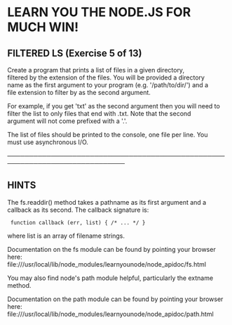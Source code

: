 # LEARN YOU THE NODE.JS FOR MUCH WIN!  

## FILTERED LS (Exercise 5 of 13)  

  Create a program that prints a list of files in a given directory,  
  filtered by the extension of the files. You will be provided a directory  
  name as the first argument to your program (e.g. '/path/to/dir/') and a  
  file extension to filter by as the second argument.  

  For example, if you get 'txt' as the second argument then you will need to  
  filter the list to only files that end with .txt. Note that the second  
  argument will not come prefixed with a '.'.  

  The list of files should be printed to the console, one file per line. You  
  must use asynchronous I/O.  

 ─────────────────────────────────────────────────────────────────────────────  

## HINTS  

  The fs.readdir() method takes a pathname as its first argument and a  
  callback as its second. The callback signature is:  

     function callback (err, list) { /* ... */ }  

  where list is an array of filename strings.  

  Documentation on the fs module can be found by pointing your browser here:  
  file:///usr/local/lib/node_modules/learnyounode/node_apidoc/fs.html  

  You may also find node's path module helpful, particularly the extname  
  method.  

  Documentation on the path module can be found by pointing your browser  
  here:  
  file:///usr/local/lib/node_modules/learnyounode/node_apidoc/path.html
